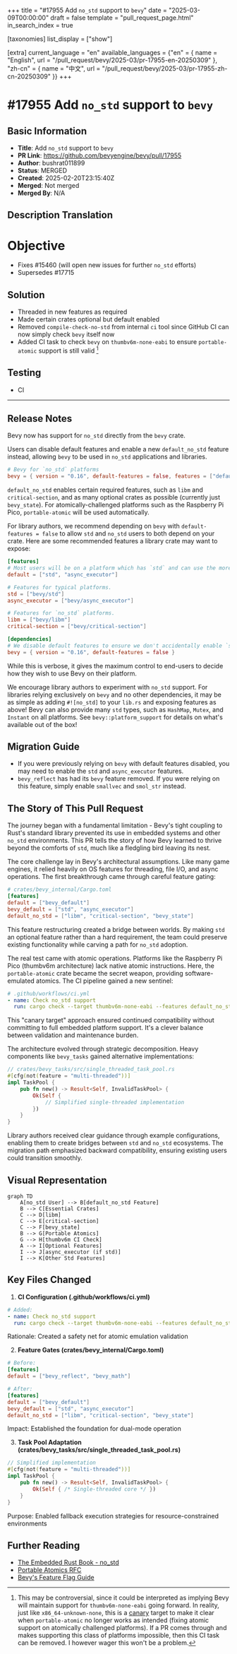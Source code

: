 +++
title = "#17955 Add `no_std` support to `bevy`"
date = "2025-03-09T00:00:00"
draft = false
template = "pull_request_page.html"
in_search_index = true

[taxonomies]
list_display = ["show"]

[extra]
current_language = "en"
available_languages = {"en" = { name = "English", url = "/pull_request/bevy/2025-03/pr-17955-en-20250309" }, "zh-cn" = { name = "中文", url = "/pull_request/bevy/2025-03/pr-17955-zh-cn-20250309" }}
+++

# #17955 Add `no_std` support to `bevy`

## Basic Information
- **Title**: Add `no_std` support to `bevy`
- **PR Link**: https://github.com/bevyengine/bevy/pull/17955
- **Author**: bushrat011899
- **Status**: MERGED
- **Created**: 2025-02-20T23:15:40Z
- **Merged**: Not merged
- **Merged By**: N/A

## Description Translation
# Objective

- Fixes #15460 (will open new issues for further `no_std` efforts)
- Supersedes #17715

## Solution

- Threaded in new features as required
- Made certain crates optional but default enabled
- Removed `compile-check-no-std` from internal `ci` tool since GitHub CI can now simply check `bevy` itself now
- Added CI task to check `bevy` on `thumbv6m-none-eabi` to ensure `portable-atomic` support is still valid [^1]

[^1]: This may be controversial, since it could be interpreted as implying Bevy will maintain support for `thumbv6m-none-eabi` going forward. In reality, just like `x86_64-unknown-none`, this is a [canary](https://en.wiktionary.org/wiki/canary_in_a_coal_mine) target to make it clear when `portable-atomic` no longer works as intended (fixing atomic support on atomically challenged platforms). If a PR comes through and makes supporting this class of platforms impossible, then this CI task can be removed. I however wager this won't be a problem.

## Testing

- CI

---

## Release Notes

Bevy now has support for `no_std` directly from the `bevy` crate.

Users can disable default features and enable a new `default_no_std` feature instead, allowing `bevy` to be used in `no_std` applications and libraries.

```toml
# Bevy for `no_std` platforms
bevy = { version = "0.16", default-features = false, features = ["default_no_std"] }
```

`default_no_std` enables certain required features, such as `libm` and `critical-section`, and as many optional crates as possible (currently just `bevy_state`). For atomically-challenged platforms such as the Raspberry Pi Pico, `portable-atomic` will be used automatically.

For library authors, we recommend depending on `bevy` with `default-features = false` to allow `std` and `no_std` users to both depend on your crate. Here are some recommended features a library crate may want to expose:

```toml
[features]
# Most users will be on a platform which has `std` and can use the more-powerful `async_executor`.
default = ["std", "async_executor"]

# Features for typical platforms.
std = ["bevy/std"]
async_executor = ["bevy/async_executor"]

# Features for `no_std` platforms.
libm = ["bevy/libm"]
critical-section = ["bevy/critical-section"]

[dependencies]
# We disable default features to ensure we don't accidentally enable `std` on `no_std` targets, for example. 
bevy = { version = "0.16", default-features = false }
```

While this is verbose, it gives the maximum control to end-users to decide how they wish to use Bevy on their platform.

We encourage library authors to experiment with `no_std` support. For libraries relying exclusively on `bevy` and no other dependencies, it may be as simple as adding `#![no_std]` to your `lib.rs` and exposing features as above! Bevy can also provide many `std` types, such as `HashMap`, `Mutex`, and `Instant` on all platforms. See `bevy::platform_support` for details on what's available out of the box!

## Migration Guide

- If you were previously relying on `bevy` with default features disabled, you may need to enable the `std` and `async_executor` features.
- `bevy_reflect` has had its `bevy` feature removed. If you were relying on this feature, simply enable `smallvec` and `smol_str` instead.

## The Story of This Pull Request

The journey began with a fundamental limitation - Bevy's tight coupling to Rust's standard library prevented its use in embedded systems and other `no_std` environments. This PR tells the story of how Bevy learned to thrive beyond the comforts of `std`, much like a fledgling bird leaving its nest.

The core challenge lay in Bevy's architectural assumptions. Like many game engines, it relied heavily on OS features for threading, file I/O, and async operations. The first breakthrough came through careful feature gating:

```toml
# crates/bevy_internal/Cargo.toml
[features]
default = ["bevy_default"]
bevy_default = ["std", "async_executor"]
default_no_std = ["libm", "critical-section", "bevy_state"]
```

This feature restructuring created a bridge between worlds. By making `std` an optional feature rather than a hard requirement, the team could preserve existing functionality while carving a path for `no_std` adoption.

The real test came with atomic operations. Platforms like the Raspberry Pi Pico (thumbv6m architecture) lack native atomic instructions. Here, the `portable-atomic` crate became the secret weapon, providing software-emulated atomics. The CI pipeline gained a new sentinel:

```yaml
# .github/workflows/ci.yml
- name: Check no_std support
  run: cargo check --target thumbv6m-none-eabi --features default_no_std
```

This "canary target" approach ensured continued compatibility without committing to full embedded platform support. It's a clever balance between validation and maintenance burden.

The architecture evolved through strategic decomposition. Heavy components like `bevy_tasks` gained alternative implementations:

```rust
// crates/bevy_tasks/src/single_threaded_task_pool.rs
#[cfg(not(feature = "multi-threaded"))]
impl TaskPool {
    pub fn new() -> Result<Self, InvalidTaskPool> {
        Ok(Self {
            // Simplified single-threaded implementation
        })
    }
}
```

Library authors received clear guidance through example configurations, enabling them to create bridges between `std` and `no_std` ecosystems. The migration path emphasized backward compatibility, ensuring existing users could transition smoothly.

## Visual Representation

```mermaid
graph TD
    A[no_std User] --> B[default_no_std Feature]
    B --> C[Essential Crates]
    C --> D[libm]
    C --> E[critical-section]
    C --> F[bevy_state]
    B --> G[Portable Atomics]
    G --> H[thumbv6m CI Check]
    A --> I[Optional Features]
    I --> J[async_executor (if std)]
    I --> K[Other Std Features]
```

## Key Files Changed

1. **CI Configuration (.github/workflows/ci.yml)**
```yaml
# Added:
- name: Check no_std support
  run: cargo check --target thumbv6m-none-eabi --features default_no_std
```
Rationale: Created a safety net for atomic emulation validation

2. **Feature Gates (crates/bevy_internal/Cargo.toml)**
```toml
# Before:
[features]
default = ["bevy_reflect", "bevy_math"]

# After:
[features]
default = ["bevy_default"]
bevy_default = ["std", "async_executor"]
default_no_std = ["libm", "critical-section", "bevy_state"]
```
Impact: Established the foundation for dual-mode operation

3. **Task Pool Adaptation (crates/bevy_tasks/src/single_threaded_task_pool.rs)**
```rust
// Simplified implementation
#[cfg(not(feature = "multi-threaded"))]
impl TaskPool {
    pub fn new() -> Result<Self, InvalidTaskPool> {
        Ok(Self { /* Single-threaded core */ })
    }
}
```
Purpose: Enabled fallback execution strategies for resource-constrained environments

## Further Reading

- [The Embedded Rust Book - no_std](https://docs.rust-embedded.org/book/intro/no-std.html)
- [Portable Atomics RFC](https://github.com/rust-lang/rfcs/pull/3310)
- [Bevy's Feature Flag Guide](https://bevyengine.org/learn/book/features/)